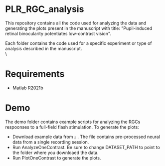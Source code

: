 # PLR_RGC_analysis

This repository contains all the code used for analyzing the data and generating the plots present in the manuscript with title: 
"Pupil-induced retinal binocularity potentiates low-contrast vision". 

Each folder contains the code used for a specific experiment or type of analysis described in the manuscript.\
\

# Requirements
-  Matlab R2021b

# Demo
The demo folder contains example scripts for analyzing the RGCs respoonses to a full-field flash stimulation. To generate the plots:
-  Download example data from [-](https://console.cloud.google.com/storage/browser/plr-rgc-data) . The file contains pre-processed neural data from a single recording session.
-  Run AnalyzeOneContrast. Be sure to change DATASET_PATH to point to the folder where you downloaed the data.
-  Run PlotOneContrast to generate the plots.


